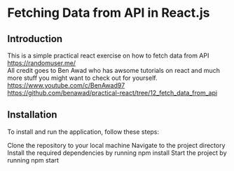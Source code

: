 # Fetching Data from API in React.js

## Introduction
This is a simple practical react exercise on how to fetch data from API https://randomuser.me/  \
All credit goes to Ben Awad who has awsome tutorials on react and much more stuff you might want to check out for yourself. \
https://www.youtube.com/c/BenAwad97 \
https://github.com/benawad/practical-react/tree/12_fetch_data_from_api

## Installation
To install and run the application, follow these steps:

Clone the repository to your local machine
Navigate to the project directory
Install the required dependencies by running npm install
Start the project by running npm start 
